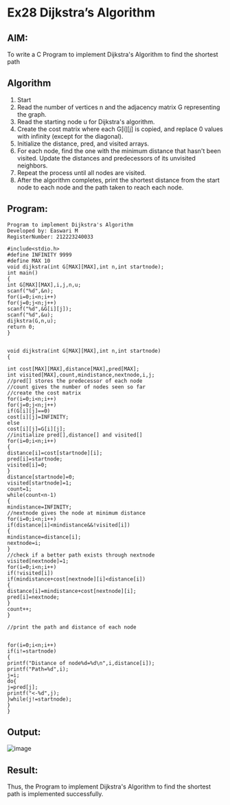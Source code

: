 # Ex28 Dijkstra’s Algorithm

## AIM:
To write a C Program to implement Dijkstra's Algorithm to find the shortest path

## Algorithm
1. Start 
2. Read the number of vertices n and the adjacency matrix G representing the graph. 
3. Read the starting node u for Dijkstra's algorithm. 
4. Create the cost matrix where each G[i][j] is copied, and replace 0 values with infinity 
(except for the diagonal). 
5. Initialize the distance, pred, and visited arrays. 
6. For each node, find the one with the minimum distance that hasn't been visited. Update the 
distances and predecessors of its unvisited neighbors. 
7. Repeat the process until all nodes are visited. 
8. After the algorithm completes, print the shortest distance from the start node to each node 
and the path taken to reach each node.    

## Program:
```
Program to implement Dijkstra's Algorithm 
Developed by: Easwari M
RegisterNumber: 212223240033

#include<stdio.h> 
#define INFINITY 9999 
#define MAX 10 
void dijkstra(int G[MAX][MAX],int n,int startnode); 
int main() 
{ 
int G[MAX][MAX],i,j,n,u; 
scanf("%d",&n); 
for(i=0;i<n;i++) 
for(j=0;j<n;j++) 
scanf("%d",&G[i][j]); 
scanf("%d",&u); 
dijkstra(G,n,u); 
return 0; 
} 
  
  
void dijkstra(int G[MAX][MAX],int n,int startnode) 
{ 
 
int cost[MAX][MAX],distance[MAX],pred[MAX]; 
int visited[MAX],count,mindistance,nextnode,i,j; 
//pred[] stores the predecessor of each node 
//count gives the number of nodes seen so far 
//create the cost matrix 
for(i=0;i<n;i++) 
for(j=0;j<n;j++) 
if(G[i][j]==0) 
cost[i][j]=INFINITY; 
else 
cost[i][j]=G[i][j]; 
//initialize pred[],distance[] and visited[] 
for(i=0;i<n;i++) 
{ 
distance[i]=cost[startnode][i]; 
pred[i]=startnode; 
visited[i]=0; 
} 
distance[startnode]=0; 
visited[startnode]=1; 
count=1; 
while(count<n-1) 
{ 
mindistance=INFINITY; 
//nextnode gives the node at minimum distance 
for(i=0;i<n;i++) 
if(distance[i]<mindistance&&!visited[i]) 
{ 
mindistance=distance[i]; 
nextnode=i; 
} 
//check if a better path exists through nextnode 
visited[nextnode]=1; 
for(i=0;i<n;i++) 
if(!visited[i]) 
if(mindistance+cost[nextnode][i]<distance[i]) 
{ 
distance[i]=mindistance+cost[nextnode][i]; 
pred[i]=nextnode; 
} 
count++; 
} 
 
//print the path and distance of each node 
  
  
for(i=0;i<n;i++) 
if(i!=startnode) 
{ 
printf("Distance of node%d=%d\n",i,distance[i]); 
printf("Path=%d",i); 
j=i; 
do{ 
j=pred[j]; 
printf("<-%d",j); 
}while(j!=startnode); 
} 
} 
```

## Output:
![image](https://github.com/user-attachments/assets/77df0507-3877-4ae2-8721-77faf7f0cf10)


## Result:
Thus, the Program to implement Dijkstra's Algorithm to find the shortest path is implemented successfully.
